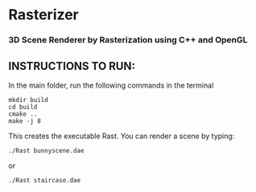 # Rasterizer
### 3D Scene Renderer by Rasterization using C++ and OpenGL

## INSTRUCTIONS TO RUN:
In the main folder, run the following commands in the terminal

```
mkdir build
cd build
cmake ..
make -j 8
```

This creates the executable Rast. You can render a scene by typing:

```
./Rast bunnyscene.dae
```
or 
```
./Rast staircase.dae
```
